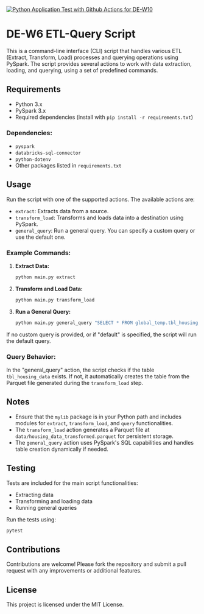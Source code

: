 [![Python Application Test with Github Actions for DE-W10](https://github.com/cpyang123/DE-W10/actions/workflows/test.yml/badge.svg)](https://github.com/cpyang123/DE-W10/actions/workflows/test.yml)

# DE-W6 ETL-Query Script

This is a command-line interface (CLI) script that handles various ETL (Extract, Transform, Load) processes and querying operations using PySpark. The script provides several actions to work with data extraction, loading, and querying, using a set of predefined commands.

## Requirements

- Python 3.x
- PySpark 3.x
- Required dependencies (install with `pip install -r requirements.txt`)

### Dependencies:
- `pyspark`
- `databricks-sql-connector`
- `python-dotenv`
- Other packages listed in `requirements.txt`

## Usage

Run the script with one of the supported actions. The available actions are:

- `extract`: Extracts data from a source.
- `transform_load`: Transforms and loads data into a destination using PySpark.
- `general_query`: Run a general query. You can specify a custom query or use the default one.

### Example Commands:

1. **Extract Data:**
   ```bash
   python main.py extract
   ```
2. **Transform and Load Data:**
   ```bash
   python main.py transform_load
   ```
3. **Run a General Query:**
   ```bash
   python main.py general_query "SELECT * FROM global_temp.tbl_housing_data"
   ```

If no custom query is provided, or if "default" is specified, the script will run the default query.

### Query Behavior:

In the "general_query" action, the script checks if the table `tbl_housing_data` exists. If not, it automatically creates the table from the Parquet file generated during the `transform_load` step.

## Notes

- Ensure that the `mylib` package is in your Python path and includes modules for `extract`, `transform_load`, and `query` functionalities.
- The `transform_load` action generates a Parquet file at `data/housing_data_transformed.parquet` for persistent storage.
- The `general_query` action uses PySpark's SQL capabilities and handles table creation dynamically if needed.

## Testing

Tests are included for the main script functionalities:

- Extracting data
- Transforming and loading data
- Running general queries

Run the tests using:
```bash
pytest
```

## Contributions

Contributions are welcome! Please fork the repository and submit a pull request with any improvements or additional features.

## License

This project is licensed under the MIT License.

